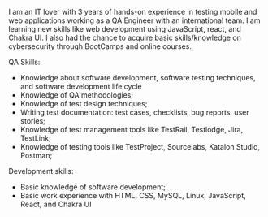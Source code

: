 I am an IT lover with 3 years of hands-on experience in testing mobile and web applications working as a QA Engineer with an international team. I am learning new skills like web development using JavaScript, react, and Chakra UI. I also had the chance to acquire basic skills/knowledge on cybersecurity through BootCamps and online courses.

QA Skills:
- Knowledge about software development, software testing techniques, and software development life cycle
- Knowledge of QA methodologies;
- Knowledge of test design techniques;
- Writing test documentation: test cases, checklists, bug reports, user stories;
- Knowledge of test management tools like TestRail, Testlodge, Jira, TestLink;
- Knowledge of testing tools like TestProject, Sourcelabs, Katalon Studio, Postman;

Development skills:
- Basic knowledge of software development;
- Basic work experience with HTML, CSS, MySQL, Linux, JavaScript, React, and Chakra UI

